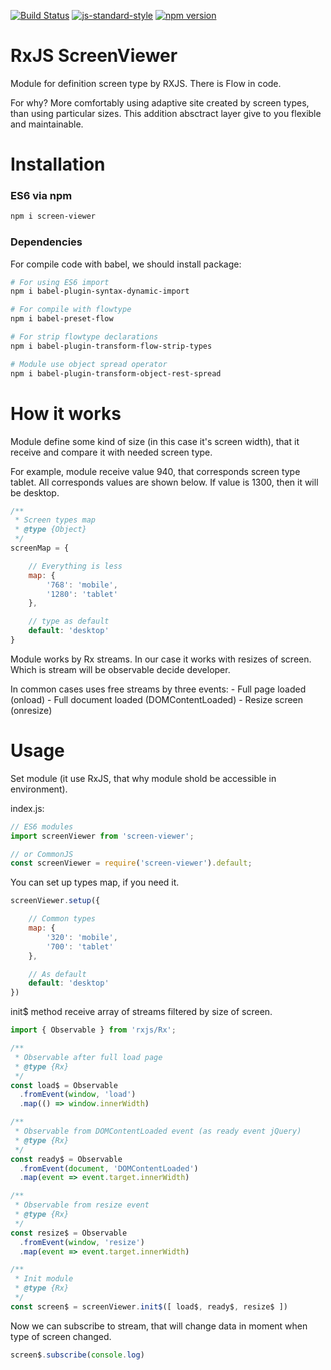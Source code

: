 [![Build Status](https://travis-ci.org/RGRU/ScreenViewer.svg?branch=master)](https://travis-ci.org/RGRU/ScreenViewer)
[![js-standard-style](https://img.shields.io/badge/code%20style-standard-brightgreen.svg)](http://standardjs.com)
[![npm version](https://badge.fury.io/js/screen-viewer.svg)](https://badge.fury.io/js/screen-viewer)

# RxJS ScreenViewer
Module for definition screen type by RXJS. There is Flow in code.

For why? More comfortably using adaptive site created by screen types, than using particular sizes. This addition absctract layer give to you flexible and maintainable.

# Installation

### ES6 via npm
```sh
npm i screen-viewer
```
### Dependencies
For compile code with babel, we should install package:
```sh
# For using ES6 import
npm i babel-plugin-syntax-dynamic-import

# For compile with flowtype
npm i babel-preset-flow

# For strip flowtype declarations
npm i babel-plugin-transform-flow-strip-types

# Module use object spread operator
npm i babel-plugin-transform-object-rest-spread
```

# How it works
Module define some kind of size (in this case it's screen width), that it receive and compare it with needed screen type.

For example, module receive value 940, that corresponds screen type tablet. All corresponds values are shown below. If value is 1300, then it will be desktop.

```js
/**
 * Screen types map
 * @type {Object}
 */
screenMap = {

    // Everything is less
    map: {
        '768': 'mobile',
        '1280': 'tablet'
    },

    // type as default
    default: 'desktop'
}
```

Module works by Rx streams. In our case it works with resizes of screen. Which is stream will be observable decide developer.

In common cases uses free streams by three events:
    - Full page loaded (onload)
    - Full document loaded (DOMContentLoaded)
    - Resize screen (onresize)

# Usage
Set module (it use RxJS, that why module shold be accessible in environment).

index.js:

```js
// ES6 modules
import screenViewer from 'screen-viewer';

// or CommonJS
const screenViewer = require('screen-viewer').default;
```

You can set up types map, if you need it.

```js
screenViewer.setup({

    // Common types
    map: {
        '320': 'mobile',
        '700': 'tablet'
    },

    // As default
    default: 'desktop'
})
```

init$ method receive array of streams filtered by size of screen.

```js
import { Observable } from 'rxjs/Rx';

/**
 * Observable after full load page
 * @type {Rx}
 */
const load$ = Observable
  .fromEvent(window, 'load')
  .map(() => window.innerWidth)

/**
 * Observable from DOMContentLoaded event (as ready event jQuery)
 * @type {Rx}
 */
const ready$ = Observable
  .fromEvent(document, 'DOMContentLoaded')
  .map(event => event.target.innerWidth)

/**
 * Observable from resize event
 * @type {Rx}
 */
const resize$ = Observable
  .fromEvent(window, 'resize')
  .map(event => event.target.innerWidth)

/**
 * Init module
 * @type {Rx}
 */
const screen$ = screenViewer.init$([ load$, ready$, resize$ ])
```

Now we can subscribe to stream, that will change data in moment when type of screen changed.

```js
screen$.subscribe(console.log)
```
